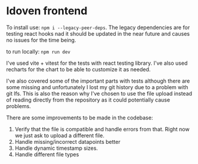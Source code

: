 # Idoven frontend

To install use: `npm i --legacy-peer-deps`. The legacy dependencies are for testing react hooks nad it should be updated in the near future and causes no issues for the time being.

to run locally: `npm run dev`

I've used vite + vitest for the tests with react testing library. I've also used recharts for the chart to be able to customize it as needed.

I've also covered some of the important parts with tests although there are some missing and unfortunately I lost my git history due to a problem with git lfs. This is also the reason why I've chosen to use the file upload instead of reading directly from the repository as it could potentially cause problems.

There are some improvements to be made in the codebase:

1.  Verify that the file is compatible and handle errors from that. Right now we just ask to upload a different file.
2.  Handle missing/incorrect datapoints better
3.  Handle dynamic timestamp sizes.
4.  Handle different file types
